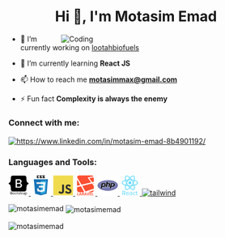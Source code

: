 <h1 align="center">Hi 👋, I'm Motasim Emad</h1>
<img align="right" alt="Coding" width="400" src="https://cdn.dribbble.com/users/1019864/screenshots/3079099/media/9e5055da2ee6c899aab9403ceb7d0dc3.gif" />

- 🔭 I’m currently working on [lootahbiofuels](https://lootahbiofuels.com)

- 🌱 I’m currently learning **React JS**

- 📫 How to reach me **motasimmax@gmail.com**

- ⚡ Fun fact **Complexity is always the enemy**

<h3 align="left">Connect with me:</h3>
<p align="left">
<a href="https://linkedin.com/in/https://www.linkedin.com/in/motasim-emad-8b4901192/" target="blank"><img align="center" src="https://raw.githubusercontent.com/rahuldkjain/github-profile-readme-generator/master/src/images/icons/Social/linked-in-alt.svg" alt="https://www.linkedin.com/in/motasim-emad-8b4901192/" height="30" width="40" /></a>
</p>

<h3 align="left">Languages and Tools:</h3>
<p align="left"> <a href="https://getbootstrap.com" target="_blank" rel="noreferrer"> <img src="https://raw.githubusercontent.com/devicons/devicon/master/icons/bootstrap/bootstrap-plain-wordmark.svg" alt="bootstrap" width="40" height="40"/> </a> <a href="https://www.w3schools.com/css/" target="_blank" rel="noreferrer"> <img src="https://raw.githubusercontent.com/devicons/devicon/master/icons/css3/css3-original-wordmark.svg" alt="css3" width="40" height="40"/> </a> <a href="https://developer.mozilla.org/en-US/docs/Web/JavaScript" target="_blank" rel="noreferrer"> <img src="https://raw.githubusercontent.com/devicons/devicon/master/icons/javascript/javascript-original.svg" alt="javascript" width="40" height="40"/> </a> <a href="https://laravel.com/" target="_blank" rel="noreferrer"> <img src="https://raw.githubusercontent.com/devicons/devicon/master/icons/laravel/laravel-plain-wordmark.svg" alt="laravel" width="40" height="40"/> </a> <a href="https://www.php.net" target="_blank" rel="noreferrer"> <img src="https://raw.githubusercontent.com/devicons/devicon/master/icons/php/php-original.svg" alt="php" width="40" height="40"/> </a> <a href="https://reactjs.org/" target="_blank" rel="noreferrer"> <img src="https://raw.githubusercontent.com/devicons/devicon/master/icons/react/react-original-wordmark.svg" alt="react" width="40" height="40"/> </a> <a href="https://tailwindcss.com/" target="_blank" rel="noreferrer"> <img src="https://www.vectorlogo.zone/logos/tailwindcss/tailwindcss-icon.svg" alt="tailwind" width="40" height="40"/> </a> </p>

<p><img align="left" src="https://github-readme-stats.vercel.app/api/top-langs?username=motasimemad&show_icons=true&locale=en&layout=compact" alt="motasimemad" /></p>

<p>&nbsp;<img align="center" src="https://github-readme-stats.vercel.app/api?username=motasimemad&show_icons=true&locale=en" alt="motasimemad" /></p>

<p><img align="center" src="https://github-readme-streak-stats.herokuapp.com/?user=motasimemad&" alt="motasimemad" /></p>

